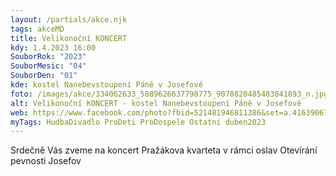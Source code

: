 ```yaml
---
layout: /partials/akce.njk
tags: akceMD
title: Velikonoční KONCERT
kdy: 1.4.2023 16:00
SouborRok: "2023"
SouborMesic: "04"
SouborDen: "01"
kde: kostel Nanebevstoupení Páně v Josefově
foto: /images/akce/334062633_5889626637798775_9070820485483841893_n.jpg
alt: Velikonoční KONCERT - kostel Nanebevstoupení Páně v Josefově
web: https://www.facebook.com/photo?fbid=521481946811386&set=a.416390677320514
myTags: HudbaDivadlo ProDeti ProDospele Ostatni duben2023
---
```

<!--StartFragment-->

Srdečně Vás zveme na koncert Pražákova kvarteta v rámci oslav Otevírání pevnosti Josefov

<!--EndFragment-->